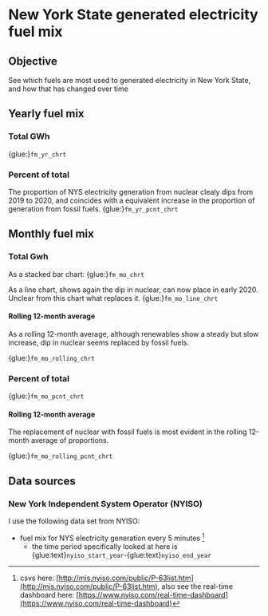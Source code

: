 # New York State generated electricity fuel mix

## Objective
See which fuels are most used to generated electricity in New York State, and how that has changed over time

## Yearly fuel mix
### Total GWh
{glue:}`fm_yr_chrt`
### Percent of total
The proportion of NYS electricity generation from nuclear clealy dips from 2019 to 2020, and coincides with a equivalent increase in the proportion of generation from fossil fuels. 
{glue:}`fm_yr_pcnt_chrt`

## Monthly fuel mix
### Total Gwh
As a stacked bar chart:
{glue:}`fm_mo_chrt`

As a line chart, shows again the dip in nuclear, can now place in early 2020. Unclear from this chart what replaces it.
{glue:}`fm_mo_line_chrt`

#### Rolling 12-month average

As a rolling 12-month average, although renewables show a steady but slow increase, dip in nuclear seems replaced by fossil fuels.

{glue:}`fm_mo_rolling_chrt`

### Percent of total
{glue:}`fm_mo_pcnt_chrt`

#### Rolling 12-month average

The replacement of nuclear with fossil fuels is most evident in the rolling 12-month average of proportions.

{glue:}`fm_mo_rolling_pcnt_chrt`


## Data sources
### New York Independent System Operator (NYISO)
I use the following data set from NYISO:
- fuel mix for NYS electricity generation every 5 minutes [^nyiso_fuel_mix]
  - the time period specifically looked at here is {glue:text}`nyiso_start_year`-{glue:text}`nyiso_end_year`



[^nyiso_fuel_mix]: csvs here: [http://mis.nyiso.com/public/P-63list.htm](http://mis.nyiso.com/public/P-63list.htm), also see the real-time dashboard here: [https://www.nyiso.com/real-time-dashboard](https://www.nyiso.com/real-time-dashboard)